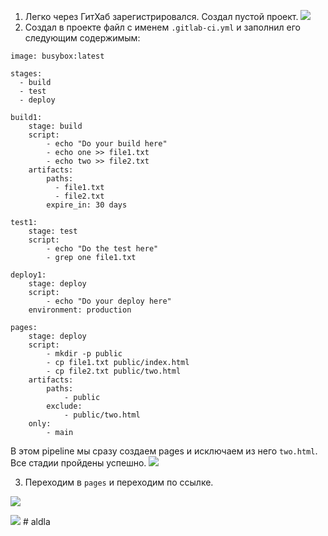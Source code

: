 1. Легко через ГитХаб зарегистрировался. Создал пустой проект.
![](project.png)
2. Создал в проекте файл с именем `.gitlab-ci.yml` и заполнил его следующим содержимым:
```
image: busybox:latest

stages:
  - build
  - test
  - deploy

build1:
    stage: build
    script:
        - echo "Do your build here"
        - echo one >> file1.txt
        - echo two >> file2.txt
    artifacts:
        paths:
          - file1.txt
          - file2.txt
        expire_in: 30 days

test1:
    stage: test
    script:
        - echo "Do the test here"
        - grep one file1.txt

deploy1:
    stage: deploy
    script:
        - echo "Do your deploy here"
    environment: production

pages:
    stage: deploy
    script:
        - mkdir -p public
        - cp file1.txt public/index.html
        - cp file2.txt public/two.html
    artifacts:
        paths:
            - public
        exclude:
            - public/two.html
    only:
        - main
```
В этом pipeline мы сразу создаем pages и исключаем из него `two.html`. Все стадии пройдены успешно.
![](pipeline.png)

3. Переходим в `pages` и переходим по ссылке.

![](pages.png)

![](index.png)
#   a l d l a  
 